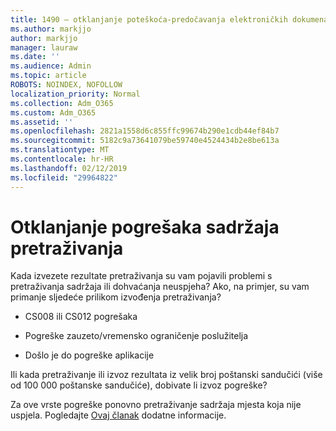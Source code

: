 ```yaml
---
title: 1490 – otklanjanje poteškoća-predočavanja elektroničkih dokumenata-neuspjeha
ms.author: markjjo
author: markjjo
manager: lauraw
ms.date: ''
ms.audience: Admin
ms.topic: article
ROBOTS: NOINDEX, NOFOLLOW
localization_priority: Normal
ms.collection: Adm_O365
ms.custom: Adm_O365
ms.assetid: ''
ms.openlocfilehash: 2821a1558d6c855ffc99674b290e1cdb44ef84b7
ms.sourcegitcommit: 5182c9a73641079be59740e4524434b2e8be613a
ms.translationtype: MT
ms.contentlocale: hr-HR
ms.lasthandoff: 02/12/2019
ms.locfileid: "29964822"
---
```

# <a name="troubleshoot-content-search-errors"></a>Otklanjanje pogrešaka sadržaja pretraživanja

Kada izvezete rezultate pretraživanja su vam pojavili problemi s pretraživanja sadržaja ili dohvaćanja neuspjeha? Ako, na primjer, su vam primanje sljedeće prilikom izvođenja pretraživanja?

- CS008 ili CS012 pogrešaka

- Pogreške zauzeto/vremensko ograničenje poslužitelja

- Došlo je do pogreške aplikacije

Ili kada pretraživanje ili izvoz rezultata iz velik broj poštanski sandučići (više od 100 000 poštanske sandučiće), dobivate li izvoz pogreške?

Za ove vrste pogreške ponovno pretraživanje sadržaja mjesta koja nije uspjela. Pogledajte [Ovaj članak](https://docs.microsoft.com/office365/securitycompliance/retry-failed-content-search) dodatne informacije.
